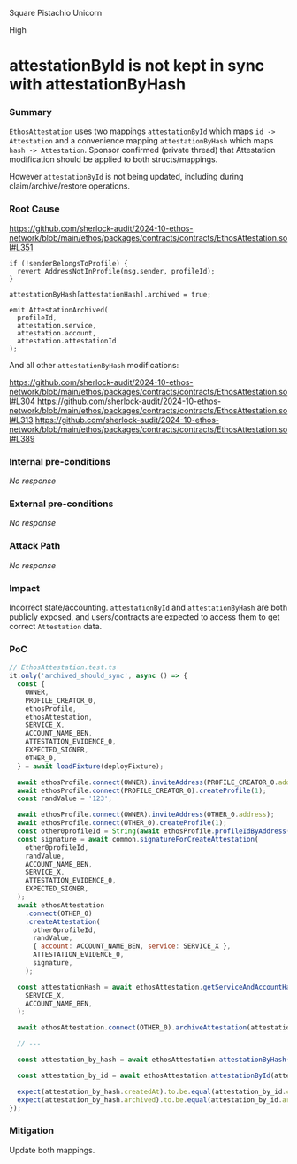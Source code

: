Square Pistachio Unicorn

High

# attestationById is not kept in sync with attestationByHash

### Summary

`EthosAttestation` uses two mappings `attestationById` which maps `id -> Attestation` and a convenience mapping `attestationByHash` which maps `hash -> Attestation`. Sponsor confirmed (private thread) that Attestation modification should be applied to both structs/mappings.

However `attestationById` is not being updated, including during claim/archive/restore operations.

### Root Cause

https://github.com/sherlock-audit/2024-10-ethos-network/blob/main/ethos/packages/contracts/contracts/EthosAttestation.sol#L351

```solidity
if (!senderBelongsToProfile) {
  revert AddressNotInProfile(msg.sender, profileId);
}

attestationByHash[attestationHash].archived = true;

emit AttestationArchived(
  profileId,
  attestation.service,
  attestation.account,
  attestation.attestationId
);
```
And all other `attestationByHash` modifications:

https://github.com/sherlock-audit/2024-10-ethos-network/blob/main/ethos/packages/contracts/contracts/EthosAttestation.sol#L304
https://github.com/sherlock-audit/2024-10-ethos-network/blob/main/ethos/packages/contracts/contracts/EthosAttestation.sol#L313
https://github.com/sherlock-audit/2024-10-ethos-network/blob/main/ethos/packages/contracts/contracts/EthosAttestation.sol#L389

### Internal pre-conditions

_No response_

### External pre-conditions

_No response_

### Attack Path

_No response_

### Impact

Incorrect state/accounting. `attestationById` and `attestationByHash` are both publicly exposed, and users/contracts are expected to access them to get correct `Attestation` data.

### PoC

```js
// EthosAttestation.test.ts
it.only('archived_should_sync', async () => {
  const {
    OWNER,
    PROFILE_CREATOR_0,
    ethosProfile,
    ethosAttestation,
    SERVICE_X,
    ACCOUNT_NAME_BEN,
    ATTESTATION_EVIDENCE_0,
    EXPECTED_SIGNER,
    OTHER_0,
  } = await loadFixture(deployFixture);

  await ethosProfile.connect(OWNER).inviteAddress(PROFILE_CREATOR_0.address);
  await ethosProfile.connect(PROFILE_CREATOR_0).createProfile(1);
  const randValue = '123';

  await ethosProfile.connect(OWNER).inviteAddress(OTHER_0.address);
  await ethosProfile.connect(OTHER_0).createProfile(1);
  const other0profileId = String(await ethosProfile.profileIdByAddress(OTHER_0.address));
  const signature = await common.signatureForCreateAttestation(
    other0profileId,
    randValue,
    ACCOUNT_NAME_BEN,
    SERVICE_X,
    ATTESTATION_EVIDENCE_0,
    EXPECTED_SIGNER,
  );
  await ethosAttestation
    .connect(OTHER_0)
    .createAttestation(
      other0profileId,
      randValue,
      { account: ACCOUNT_NAME_BEN, service: SERVICE_X },
      ATTESTATION_EVIDENCE_0,
      signature,
    );

  const attestationHash = await ethosAttestation.getServiceAndAccountHash(
    SERVICE_X,
    ACCOUNT_NAME_BEN,
  );

  await ethosAttestation.connect(OTHER_0).archiveAttestation(attestationHash);

  // ---

  const attestation_by_hash = await ethosAttestation.attestationByHash(attestationHash);

  const attestation_by_id = await ethosAttestation.attestationById(attestation_by_hash.attestationId);

  expect(attestation_by_hash.createdAt).to.be.equal(attestation_by_id.createdAt);  // ok
  expect(attestation_by_hash.archived).to.be.equal(attestation_by_id.archived);    // fails.
});
```

### Mitigation

Update both mappings.